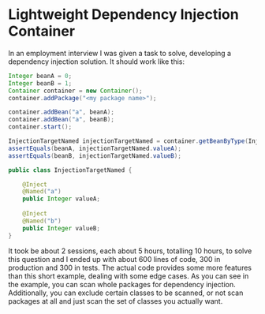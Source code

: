 # Lightweight Dependency Injection Container

In an employment interview I was given a task to solve, developing a dependency injection solution. It should work like this:
```java
Integer beanA = 0;
Integer beanB = 1;
Container container = new Container();
container.addPackage("<my package name>");

container.addBean("a", beanA);
container.addBean("a", beanB);
container.start();

InjectionTargetNamed injectionTargetNamed = container.getBeanByType(InjectionTargetNamed.class);
assertEquals(beanA, injectionTargetNamed.valueA);
assertEquals(beanB, injectionTargetNamed.valueB);
```

```java
public class InjectionTargetNamed {

    @Inject
    @Named("a")
    public Integer valueA;
    
    @Inject
    @Named("b")
    public Integer valueB;
}
```

It took be about 2 sessions, each about 5 hours, totalling 10 hours, to solve this question and I ended up with about 600 lines of code, 300 in production and 300 in tests. The actual code provides some more features than this short example, dealing with some edge cases. As you can see in the example, you can scan whole packages for dependency injection. Additionally, you can exclude certain classes to be scanned, or not scan packages at all and just scan the set of classes you actually want.

